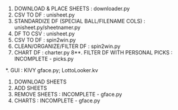 1. DOWNLOAD & PLACE SHEETS                      :                               downloader.py
2. CSV TO DF                                    :                               unisheet.py
3. STANDARDIZE DF (SPECIAL BALL/FILENAME COLS)  :                               unisheet.py/sheetnamer.py
4. DF TO CSV                                    :                               unisheet.py
5. CSV TO DF                                    :                               spin2win.py
6. CLEAN/ORGANIZE/FILTER DF                     :                               spin2win.py
7. CHART DF                                     :                               charter.py
8**. FILTER DF WITH PERSONAL PICKS              :                               INCOMPLETE - picks.py 



*. GUI                                          :             KIVY              gface.py; LottoLooker.kv
1. DOWNLOAD SHEETS
2. ADD SHEETS
3. REMOVE SHEETS                                :                               INCOMPLETE - gface.py
4. CHARTS                                       :                               INCOMPLETE - gface.py